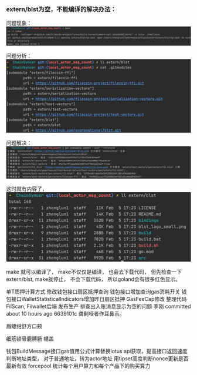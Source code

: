 ### extern/blst为空，不能编译的解决办法：
问题现象：
![-w1731](media/16125171069972.jpg)

问题分析：
![-w1064](media/16125170541856.jpg)

问题解决：
![-w1731](media/16125171599782.jpg)

这时就有内容了， 
![-w887](media/16125171837631.jpg)

make 就可以编译了， make不仅仅是编译， 也会去下载代码， 但先检查一下extern/blst, make就停止， 不会下载代码， 所以goland会有很多红色显示。 



单T质押计算方式
修改钱包接口扇区抵押查询
钱包接口增加查询gas消耗开关
钱包接口WalletStatisticalIndicators增加昨日扇区抵押
GasFeeCap修改
整理代码
FilScan, Filwallet后端 发布生产
排查出入账消息显示为空的问题
李刚 committed about 10 hours ago
6639101c
聋劓哑者作耳鼻舌。

眉睫绀舒方口颊

细筋锁骨鹿膊肠
幰盖


  钱包BuildMessage接口gas值用公式计算替换lotus api获取，提高接口返回速度
   判断地址类型， 对于普通地址，转为actor地址
用tipset高度判断nonce更新是否最新有效
    forcepool 统计每个用户算力和每个产品下的购买算力